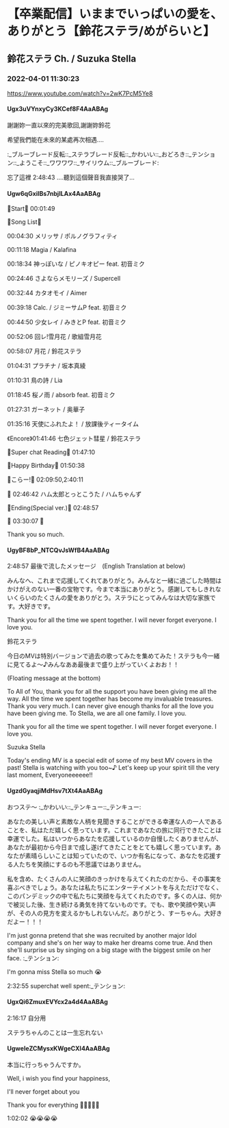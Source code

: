 # 【卒業配信】いままでいっぱいの愛を、ありがとう【鈴花ステラ/めがらいと】

## 鈴花ステラ Ch. / Suzuka Stella

### 2022-04-01 11:30:23

https://www.youtube.com/watch?v=2wK7PcM5Ye8

#### Ugx3uVYnxyCy3KCef8F4AaABAg

謝謝妳一直以來的完美歌回,謝謝妳鈴花

希望我們能在未來的某處再次相遇....

:_ブルーブレード反転::_ステラブレード反転::_かわいい::_おどろき::_テンション::_ようこそ::_ワワワワ::_サイリウム::_ブルーブレード:



忘了這裡 2:48:43 ....聽到這個聲音我直接哭了...



#### Ugw6qGxiIBs7nbjILAx4AaABAg

🔔Start🔔 00:01:49



🔔Song List🔔

00:04:30 メリッサ / ポルノグラフィティ

00:11:18 Magia / Kalafina

00:18:34 神っぽいな / ピノキオピー feat. 初音ミク

00:24:46 さよならメモリーズ / Supercell

00:32:44 カタオモイ / Aimer

00:39:18 Calc. / ジミーサムP feat. 初音ミク

00:44:50 少女レイ / みきとP feat. 初音ミク

00:52:06 回レ!雪月花 / 歌組雪月花

00:58:07 月花 / 鈴花ステラ

01:04:31 プラチナ / 坂本真綾

01:10:31 鳥の詩 / Lia

01:18:45 桜ノ雨 / absorb feat. 初音ミク

01:27:31 ガーネット / 奥華子

01:35:16 天使にふれたよ！ / 放課後ティータイム

《Encore》01:41:46 七色ジェット彗星 / 鈴花ステラ



🔔Super chat Reading🔔 01:47:10



🔔Happy Birthday🔔 01:50:38

🔔こらー!🔔 02:09:50,2:40:11



🔔 02:46:42 ハム太郎とっとこうた / ハムちゃんず



🔔Ending(Special ver.)🔔 02:48:57



🔔 03:30:07 🔔



Thank you so much.



#### UgyBF8bP_NTCQvJsWfB4AaABAg

2:48:57 最後で流したメッセージ　(English Translation at below)



みんなへ、これまで応援してくれてありがとう。みんなと一緒に過ごした時間はかけがえのない一番の宝物です。今まで本当にありがとう。感謝してもしきれないくらいのたくさんの愛をありがとう。ステラにとってみんなは大切な家族です。大好きです。



Thank you for all the time we spent together. I will never forget everyone. I love you.



鈴花ステラ



今日のMVは特別バージョンで過去の歌ってみたを集めてみた！ステラも今一緒に見てるよ〜♪みんなああ最後まで盛り上がっていくよおお！！



(Floating message at the bottom)



To All of You, thank you for all the support you have been giving me all the way. All the time we spent together has become my invaluable treasures. Thank you very much. I can never give enough thanks for all the love you have been giving me. To Stella, we are all one family. I love you.



Thank you for all the time we spent together. I will never forget everyone. I love you.



Suzuka Stella



Today's ending MV is a special edit of some of my best MV covers in the past! Stella is watching with you too~♪ Let's keep up your spirit till the very last moment, Everyoneeeeee!!



#### UgzdGyaqjiMdHsv7tXt4AaABAg

おつステ〜 :_かわいい::_テンキュー::_テンキュー:



あなたの美しい声と素敵な人柄を見聞きすることができる幸運な人の一人であることを、私はただ嬉しく思っています。これまであなたの旅に同行できたことは幸運でした。私はいつからあなたを応援しているのか自慢したくありませんが、あなたが最初から今日まで成し遂げてきたことをとても嬉しく思っています。あなたが素晴らしいことは知っていたので、いつか有名になって、あなたを応援する人たちを笑顔にするのも不思議ではありません。

私を含め、たくさんの人に笑顔のきっかけを与えてくれたのだから、その事実を喜ぶべきでしょう。あなたは私たちにエンターテイメントを与えただけでなく、このパンデミックの中で私たちに笑顔を与えてくれたのです。多くの人は、何かで被災した後、生き続ける勇気を持てないものです。でも、歌や笑顔や笑い声が、その人の見方を変えるかもしれないんだ。ありがとう、すーちゃん。大好きだよー！！！



I'm just gonna pretend that she was recruited by another major Idol company and she's on her way to make her dreams come true. And then she'll surprise us by singing on a big stage with the biggest smile on her face. :_テンション:



I'm gonna miss Stella so much 😭



2:32:55 superchat well spent:_テンション:



#### UgxQi6ZmuxEVYcx2a4d4AaABAg

2:16:17 自分用

ステラちゃんのことは一生忘れない



#### UgweleZCMysxKWgeCXl4AaABAg

本当に行っちゃうんですか。

Well, i wish you find your happiness,

I'll never forget about you

Thank you for everything 💛💛💛💛💛



1:02:02 😭😭😭😭

